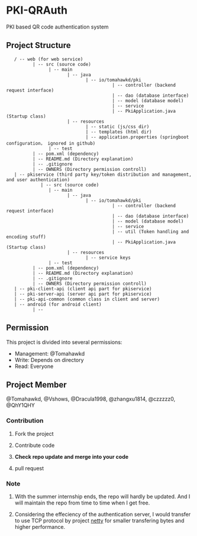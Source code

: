 # PKI-QRAuth
PKI based QR code authentication system

## Project Structure
```
   / -- web (for web service)
          | -- src (source code)
                | -- main
                       | -- java
                              | -- io/tomahawkd/pki
                                        | -- controller (backend request interface)
                                        | -- dao (database interface)
                                        | -- model (database model)
                                        | -- service
                                        | -- PkiApplication.java (Startup class)
                       | -- resources
                              | -- static (js/css dir)
                              | -- templates (html dir)
                              | -- application.properties (springboot configuration， ignored in github)
                | -- test
          | -- pom.xml (dependency)
          | -- README.md (Directory explanation)
          | -- .gitignore
          | -- OWNERS (Directory permission controll)
   | -- pkiservice (third party key/token distribution and management, and user authentication)
             | -- src (source code)
                | -- main
                       | -- java
                              | -- io/tomahawkd/pki
                                        | -- controller (backend request interface)
                                        | -- dao (database interface)
                                        | -- model (database model)
                                        | -- service
                                        | -- util (Token handling and encoding stuff)
                                        | -- PkiApplication.java (Startup class)
                       | -- resources
                              | -- service keys
                | -- test
          | -- pom.xml (dependency)
          | -- README.md (Directory explanation)
          | -- .gitignore
          | -- OWNERS (Directory permission controll)
   | -- pki-client-api (client api part for pkiservice)
   | -- pki-server-api (server api part for pkiservice)
   | -- pki-api-common (common class in client and server)
   | -- android (for android client)
          | --  
```
## Permission
This project is divided into several permissions:

- Management: @Tomahawkd
- Write: Depends on directory
- Read: Everyone

## Project Member
@Tomahawkd, @Vshows, @Dracula1998, @zhangxu1814, @czzzzz0, @QhY1QHY

### Contribution

1. Fork the project

2. Contribute code

3. **Check repo update and merge into your code**

4. pull request

### Note

1. With the summer internship ends, the repo will hardly be updated. And I will maintain the repo from time to time when I get free.

2. Considering the effeciency of the authentication server, I would transfer to use TCP protocol by project [netty](https://github.com/netty/netty) for smaller transfering bytes and higher performance.
